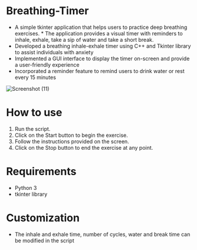 # Breathing-Timer
* A simple tkinter application that helps users to practice deep breathing exercises. * The application provides a visual timer with reminders to inhale, exhale, take a sip of water and take a short break.
* Developed a breathing inhale-exhale timer using C++ and Tkinter library to assist individuals with anxiety
* Implemented a GUI interface to display the timer on-screen and provide a user-friendly experience
* Incorporated a reminder feature to remind users to drink water or rest every 15 minutes

![Screenshot (11)](https://user-images.githubusercontent.com/108284485/213639789-ac05d556-688a-48db-9a2e-2901d125f5fa.png)

# How to use
1. Run the script. 
2. Click on the Start button to begin the exercise.
3. Follow the instructions provided on the screen.
4. Click on the Stop button to end the exercise at any point.

# Requirements
* Python 3
* tkinter library

# Customization
* The inhale and exhale time, number of cycles, water and break time can be modified in the script
